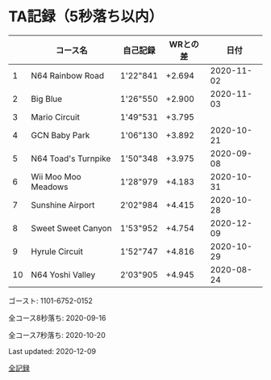 # TA記録（5秒落ち以内）

||コース名|自己記録|WRとの差|日付
|--|--|--|--|--|
|1|N64 Rainbow Road|1'22"841|+2.694|2020-11-02|
|2|Big Blue|1'26"550|+2.900|2020-11-03|
|3|Mario Circuit|1'49"531|+3.795||
|4|GCN Baby Park|1'06"130|+3.892|2020-10-21|
|5|N64 Toad's Turnpike|1'50"348|+3.975|2020-09-08|
|6|Wii Moo Moo Meadows|1'28"979|+4.183|2020-10-31|
|7|Sunshine Airport|2'02"984|+4.415|2020-10-28|
|8|Sweet Sweet Canyon|1'53"952|+4.754|2020-12-09|
|9|Hyrule Circuit|1'52"747|+4.816|2020-10-29|
|10|N64 Yoshi Valley|2'03"905|+4.945|2020-08-24|

ゴースト: 1101-6752-0152

全コース8秒落ち: 2020-09-16

全コース7秒落ち: 2020-10-20

Last updated: 2020-12-09

[全記録](https://github.com/xuzijian629/xuzijian629/blob/master/ALL.md)